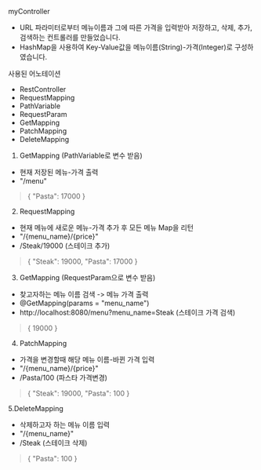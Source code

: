 myController

- URL 파라미터로부터 메뉴이름과 그에 따른 가격을 입력받아
  저장하고, 삭제, 추가, 검색하는 컨트롤러를 만들었습니다.
- HashMap을 사용하여 Key-Value값을 메뉴이름(String)-가격(Integer)로 구성하였습니다.

사용된 어노테이션
- RestController
- RequestMapping
- PathVariable
- RequestParam
- GetMapping
- PatchMapping
- DeleteMapping

1. GetMapping (PathVariable로 변수 받음)
- 현재 저장된 메뉴-가격 출력
- "/menu"


>{
>  "Pasta": 17000
>}


2. RequestMapping
- 현재 메뉴에 새로운 메뉴-가격 추가 후 모든 메뉴 Map을 리턴
- "/{menu_name}/{price}"
- /Steak/19000 (스테이크 추가)
>{
>"Steak": 19000,
>"Pasta": 17000
>}

3. GetMapping (RequestParam으로 변수 받음)
- 찾고자하는 메뉴 이름 검색 -> 메뉴 가격 출력
- @GetMapping(params = "menu_name")
- http://localhost:8080/menu?menu_name=Steak (스테이크 가격 검색)
>{
> 19000
> }

4. PatchMapping
- 가격을 변경할때 해당 메뉴 이름-바뀐 가격 입력
- "/{menu_name}/{price}"
- /Pasta/100 (파스타 가격변경)
>{
>"Steak": 19000,
>"Pasta": 100
>}

5.DeleteMapping
- 삭제하고자 하는 메뉴 이름 입력
- "/{menu_name}"
- /Steak (스테이크 삭제)
>{
"Pasta": 100
}
